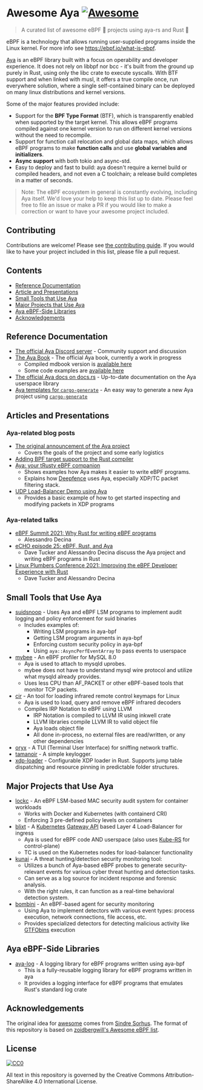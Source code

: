 # Awesome Aya [![Awesome](https://awesome.re/badge.svg)](https://github.com/sindresorhus/awesome)

> A curated list of awesome eBPF 🐝 projects using aya-rs and Rust 🦀

eBPF is a technology that allows running user-supplied programs inside the Linux kernel.
For more info see https://ebpf.io/what-is-ebpf.

[Aya](https://github.com/aya-rs/aya) is an eBPF library built with a focus on operability
and developer experience. It does not rely on libbpf nor bcc - it's built from the ground
up purely in Rust, using only the libc crate to execute syscalls. With BTF support and
when linked with musl, it offers a true compile once, run everywhere solution, where
a single self-contained binary can be deployed on many linux distributions and kernel
versions.

Some of the major features provided include:

- Support for the **BPF Type Format** (BTF), which is transparently enabled when supported by
  the target kernel. This allows eBPF programs compiled against one kernel version to run
  on different kernel versions without the need to recompile.
- Support for function call relocation and global data maps, which allows eBPF programs to
  make **function calls** and use **global variables and initializers**.
- **Async support** with both tokio and async-std.
- Easy to deploy and fast to build: aya doesn't require a kernel build or compiled
  headers, and not even a C toolchain; a release build completes in a matter of seconds.

> Note: The eBPF ecosystem in general is constantly evolving, including Aya itself. We'd
> love your help to keep this list up to date. Please feel free to file an issue or make
> a PR if you would like to make a correction or want to have your awesome project included.

## Contributing

Contributions are welcome! Please see [the contributing guide](./CONTRIBUTING.md).
If you would like to have your project included in this list, please file a pull request.

## Contents

- [Reference Documentation](#reference-documentation)
- [Article and Presentations](#articles-and-presentations)
- [Small Tools that Use Aya](#small-tools-that-use-aya)
- [Major Projects that Use Aya](#major-projects-that-use-aya)
- [Aya eBPF-Side Libraries](#aya-ebpf-side-libraries)
- [Acknowledgements](#acknowledgements)

## Reference Documentation

- [The official Aya Discord server](https://discord.gg/xHW2cb2N6G) - Community support and discussion
- [The Aya Book](https://github.com/aya-rs/book) - The official Aya book, currently a work in progress
    - Compiled mdbook version is [available here](https://aya-rs.github.io/book/)
    - Some code examples are [available here](https://github.com/aya-rs/book/tree/main/examples)
- [The official Aya docs on docs.rs](https://docs.rs/aya/0.10.5/aya/) - Up-to-date documentation on the Aya userspace library
- [Aya templates for `cargo-generate`](https://github.com/aya-rs/aya-template) - An easy way to generate a new Aya project using [`cargo-generate`](https://github.com/cargo-generate/cargo-generate)

## Articles and Presentations

### Aya-related blog posts

- [The original announcement of the Aya project](https://confused.ai/posts/announcing-aya)
    - Covers the goals of the project and some early logistics
- [Adding BPF target support to the Rust compiler](https://confused.ai/posts/rust-bpf-target)
- [Aya: your tRusty eBPF companion](https://deepfence.io/aya-your-trusty-ebpf-companion/)
    - Shows examples how Aya makes it easier to write eBPF programs.
    - Explains how [Deepfence](https://deepfence.io/) uses Aya, especially XDP/TC packet filtering stack.
- [UDP Load-Balancer Demo using Aya](https://github.com/shaneutt/ebpf-rust-udp-loadbalancer-demo)
    - Provides a basic example of how to get started inspecting and modifying packets in XDP programs

### Aya-related talks

- [eBPF Summit 2021: Why Rust for writing eBPF programs](https://www.youtube.com/watch?v=HzXpnxUVZB0)
    - Alessandro Decina
- [eCHO episode 25: eBPF, Rust, and Aya](https://www.youtube.com/watch?v=TQ0ou-eFLAk)
    - Dave Tucker and Alessandro Decina discuss the Aya project and writing eBPF programs in Rust
- [Linux Plumbers Conference 2021: Improving the eBPF Developer Experience with Rust](https://www.youtube.com/watch?v=yCf6AYpA8u0)
    - Dave Tucker and Alessandro Decina

## Small Tools that Use Aya

- [suidsnoop](https://github.com/willfindlay/suidsnoop) - Uses Aya and eBPF LSM programs to implement audit logging and policy enforcement for suid binaries
    - Includes examples of:
        - Writing LSM programs in aya-bpf
        - Getting LSM program arguments in aya-bpf
        - Enforcing custom security policy in aya-bpf
        - Using `aya::AsyncPerfEventArray` to pass events to userspace
- [mybee](https://github.com/elbaro/mybee) - An eBPF profiler for MySQL 8.0
    - Aya is used to attach to mysqld uprobes.
    - mybee does not have to understand mysql wire protocol and utilize what mysqld already provides.
    - Uses less CPU than AF_PACKET or other eBPF-based tools that monitor TCP packets.
- [cir](https://github.com/seanyoung/cir) - An tool for loading infrared remote control keymaps for Linux
    - Aya is used to load, query and remove eBPF infrared decoders
    - Compiles IRP Notation to eBPF using LLVM
        - IRP Notation is compiled to LLVM IR using inkwell crate
        - LLVM libraries compile LLVM IR to valid object file
        - Aya loads object file
        - All done in-process, no external files are read/written, or any other dependencies
- [oryx](https://github.com/pythops/oryx) - A TUI (Terminal User Interface) for sniffing network traffic.
- [tamanoir](https://github.com/pythops/tamanoir) - A simple keylogger.
- [xdp-loader](https://github.com/BRA1L0R/xdp-loader) - Configurable XDP loader in Rust. Supports jump table dispatching and resource pinning in predictable folder structures.

## Major Projects that Use Aya

- [lockc](https://github.com/rancher-sandbox/lockc) - An eBPF LSM-based MAC security audit system for container workloads
    - Works with Docker and Kubernetes (with containerd CRI)
    - Enforcing 3 pre-defined policy levels on containers
- [blixt](https://github.com/kubernetes-sigs/blixt) - A [Kubernetes](https://kubernetes.io) [Gateway API](https://gateway-api.sigs.k8s.io) based Layer 4 Load-Balancer for ingress
    - Aya is used for eBPF code AND userspace (also uses [Kube-RS](https://github.com/kube-rs/kube) for control-plane)
    - TC is used on the Kubernetes nodes for load-balancer functionality
- [kunai](https://github.com/kunai-project/kunai) - A threat hunting/detection security monitoring tool:
    - Utilizes a bunch of Aya-based eBPF probes to generate security-relevant events for various cyber threat hunting and detection tasks.
    - Can serve as a log source for incident response and forensic analysis.
    - With the right rules, it can function as a real-time behavioral detection system.
- [bombini](https://github.com/anfedotoff/bombini) - An eBPF-based agent for security monitoring
    - Using Aya to implement detectors with various event types: process execution, network connections, file access, etc.
    - Provides specialized detectors for detecting malicious activity like [GTFObins](https://gtfobins.github.io/) execution

## Aya eBPF-Side Libraries

- [aya-log](https://github.com/aya-rs/aya-log) - A logging library for eBPF programs written using aya-bpf
    - This is a fully-reusable logging library for eBPF programs written in aya
    - It provides a logging interface for eBPF programs that emulates Rust's standard log crate

## Acknowledgements

The original idea for [awesome](https://github.com/sindresorhus/awesome) comes from
[Sindre Sorhus](https://github.com/sindresorhus). The format of this repository is based
on [zoidbergwill's Awesome eBPF list](https://github.com/zoidbergwill/awesome-ebpf).

## License

[![CC0](http://mirrors.creativecommons.org/presskit/buttons/88x31/png/by-sa.png)](https://creativecommons.org/licenses/by-sa/4.0/)

All text in this repository is governed by the Creative Commons Attribution-ShareAlike 4.0 International License.
